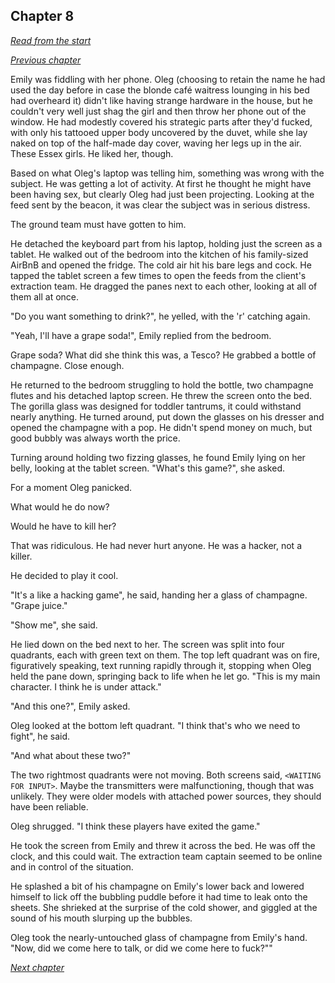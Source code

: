 ## Chapter 8

_[Read from the start](00-preface.md)_

_[Previous chapter](07.md)_

Emily was fiddling with her phone. Oleg (choosing to retain the name he had used the day before in case the blonde café waitress lounging in his bed had overheard it) didn't like having strange hardware in the house, but he couldn't very well just shag the girl and then throw her phone out of the window. He had modestly covered his strategic parts after they'd fucked, with only his tattooed upper body uncovered by the duvet, while she lay naked on top of the half-made day cover, waving her legs up in the air. These Essex girls. He liked her, though.

Based on what Oleg's laptop was telling him, something was wrong with the subject. He was getting a lot of activity. At first he thought he might have been having sex, but clearly Oleg had just been projecting. Looking at the feed sent by the beacon, it was clear the subject was in serious distress.

The ground team must have gotten to him.

He detached the keyboard part from his laptop, holding just the screen as a tablet. He walked out of the bedroom into the kitchen of his family-sized AirBnB and opened the fridge. The cold air hit his bare legs and cock. He tapped the tablet screen a few times to open the feeds from the client's extraction team. He dragged the panes next to each other, looking at all of them all at once.

"Do you want something to drink?", he yelled, with the 'r' catching again.

"Yeah, I'll have a grape soda!", Emily replied from the bedroom.

Grape soda? What did she think this was, a Tesco? He grabbed a bottle of champagne. Close enough.

He returned to the bedroom struggling to hold the bottle, two champagne flutes and his detached laptop screen. He threw the screen onto the bed. The gorilla glass was designed for toddler tantrums, it could withstand nearly anything. He turned around, put down the glasses on his dresser and opened the champagne with a pop. He didn't spend money on much, but good bubbly was always worth the price.

Turning around holding two fizzing glasses, he found Emily lying on her belly, looking at the tablet screen. "What's this game?", she asked.

For a moment Oleg panicked.

What would he do now?

Would he have to kill her?

That was ridiculous. He had never hurt anyone. He was a hacker, not a killer.

He decided to play it cool.

"It's a like a hacking game", he said, handing her a glass of champagne. "Grape juice."

"Show me", she said.

He lied down on the bed next to her. The screen was split into four quadrants, each with green text on them. The top left quadrant was on fire, figuratively speaking, text running rapidly through it, stopping when Oleg held the pane down, springing back to life when he let go. "This is my main character. I think he is under attack."

"And this one?", Emily asked.

Oleg looked at the bottom left quadrant. "I think that's who we need to fight", he said.

"And what about these two?"

The two rightmost quadrants were not moving. Both screens said, `<WAITING FOR INPUT>`. Maybe the transmitters were malfunctioning, though that was unlikely. They were older models with attached power sources, they should have been reliable.

Oleg shrugged. "I think these players have exited the game."

He took the screen from Emily and threw it across the bed. He was off the clock, and this could wait. The extraction team captain seemed to be online and in control of the situation.

He splashed a bit of his champagne on Emily's lower back and lowered himself to lick off the bubbling puddle before it had time to leak onto the sheets. She shrieked at the surprise of the cold shower, and giggled at the sound of his mouth slurping up the bubbles.

Oleg took the nearly-untouched glass of champagne from Emily's hand. "Now, did we come here to talk, or did we come here to fuck?""

_[Next chapter](09.md)_

